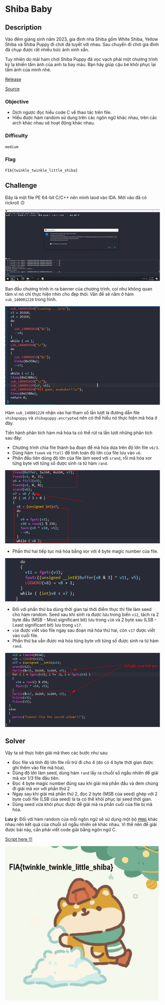 # Shiba Baby


## Description

Vào đêm giáng sinh năm 2023, gia đình nhà Shiba gồm White Shiba, Yellow Shiba và Shiba Puppy đi chơi đá tuyết với nhau. Sau chuyến đi chơi gia đình đã chụp được rất nhiều bức ảnh xinh xắn.

 Tuy nhiên do mãi ham chơi Shiba Puppy đã vọc vạch phải một chương trình kỳ lạ khiến tấm ảnh của anh ta bay màu. Bạn hãy giúp cậu bé khôi phục lại tấm ảnh của mình nhé.

[Release](https://github.com/FIA-FPT-Information-Assurance-Club/2024-Technical-Entrance-Test/tree/main/reverse/Shiba-Baby/dist)

[Source](https://github.com/FIA-FPT-Information-Assurance-Club/2024-Technical-Entrance-Test/blob/main/reverse/Shiba-Baby/source/flagdayne(c2hvcnR1cmwuYXQvb0RJTFI%3D).cpp)

### Objective

- Dịch ngược đọc hiểu code C về thao tác trên file.
- Hiểu được hàm random sử dụng trên các ngôn ngữ khác nhau, trên các arch khác nhau sẽ hoạt động khác nhau.

### Difficulty

`medium`

### Flag

`FIA{twinkle_twinkle_little_shiba}`

## Challenge

Đây là một file PE 64-bit C/C++ nên mình laod vào IDA. Mới vào đã có rickroll :D

![alt text](asset/images/1.png)

Ban đầu chương trình in ra banner của chương trình, coi như không quan tâm vì nó chỉ thực hiện nhìn cho đẹp thôi. Vấn đề sẽ nằm ở hàm `sub_140001220` trong hình.

![alt text](asset/images/2.png)

Hàm `sub_140001220` nhận vào hai tham số lần lượt là đường dẫn file `shibapuppy` và `shibapuppy.encrypted` nên có thể hiểu nó thực hiện mã hóa ở đây.

Tiến hành phân tích hàm mã hóa ta có thể rút ra lần lươt những phân tích sau đây:
- Chương trình chia file thành ba đoạn để mã hóa dựa trên độ lớn file `v6/3`.
- Dùng hàm `fseek` và `ftell` để tính toán độ lớn của file lưu vào `v6`.
- Phần đầu tiên dùng độ lớn của file làm seed với `srand`, rồi mã hóa xor từng byte với từng số được sinh ra từ hàm `rand`.

![alt text](asset/images/3.png)

- Phần thứ hai tiếp tục mã hóa bằng xor với 4 byte magic number của file.

![alt text](asset/images/4.png)

- Đối với phần thứ ba dùng thời gian tại thời điểm thực thi file làm seed cho hàm random. Seed sau khi sinh ra được lưu trong biến `v12`, tách ra 2 byte đầu (MSB - Most significant bit) lưu trong `v16` và 2 byte sau (LSB - Least significant bit) lưu trong `v17`.
- `v16` được viết vào file ngay sau đoạn mã hóa thứ hai, còn `v17` được viết vào cuối file.
- Phần thứ ba vẫn được mã hóa từng byte với từng số được sinh ra từ hàm `rand`.

![alt text](asset/images/5.png)

## Solver

Vậy ta sẽ thực hiện giải mã theo các bước như sau:
- Đọc file và tính độ lớn file rồi trừ đi cho 4 (do có 4 byte thời gian được ghi thêm vào file mã hóa).
- Dùng độ lớn làm seed, dùng hàm `rand` lấy ra chuỗi số ngẫu nhiên để giải mã xor 1/3 file đầu tiên.
- Đọc 4 byte magic number đúng sau khi giải mã phần đầu và đem chúng đi giải mã xor với phần thứ 2
- Ngay sau khi giải mã phần thứ 2, đọc 2 byte (MSB của seed) ghép với 2 byte cuối file (LSB của seed) là ta có thể khôi phục lại seed thời gian.
- Dùng seed vừa khôi phục được để giải mã ra phần cuối của file bị mã hóa.

**Lưu ý:** Đối với hàm random của mỗi ngôn ngữ sẽ sử dụng một bộ [`PRNG`](https://stackoverflow.com/questions/47114939/python-randomint-should-be-equal-to-c-rand) khác nhau nên kết quả của chuỗi số ngẫu nhiên sẽ khác nhau. Vì thế nên để giải được bài này, cần phải viết code giải bằng ngôn ngữ C.

[Script here !!!](https://github.com/FIA-FPT-Information-Assurance-Club/2024-Technical-Entrance-Test/tree/main/reverse/Shiba-Baby/source/Solve)

![alt text](asset/images/result.png)